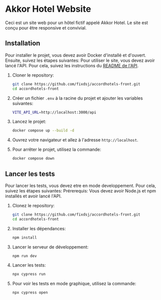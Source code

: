 # Akkor Hotel Website

Ceci est un site web pour un hôtel fictif appelé Akkor Hotel. Le site est conçu pour être responsive et convivial.

## Installation
Pour installer le projet, vous devez avoir Docker d'installé et d'ouvert. Ensuite, suivez les étapes suivantes:
Pour utiliser le site, vous devez avoir lancé l'API. Pour cela, suivez les instructions du [README de l'API](https://github.com/fixdsj/accordhotels-back/blob/master/README.md).

1. Cloner le repository:
    ```sh
    git clone https://github.com/fixdsj/accordhotels-front.git
    cd accordhotels-front
    ```

2. Créer un fichier `.env` à la racine du projet et ajouter les variables suivantes:
    ```sh
    VITE_API_URL=http://localhost:3000/api
    ```
3. Lancez le projet:
    ```sh
    docker compose up --build -d
    ```
4. Ouvrez votre navigateur et allez à l'adresse `http://localhost`.


6. Pour arrêter le projet, utilisez la commande:
    ```sh
    docker compose down
    ```
## Lancer les tests
Pour lancer les tests, vous devez etre en mode developpement. Pour cela, suivez les étapes suivantes:
Prérerequis: Vous devez avoir Node.js et npm installés et avoir lancé l'API.

1. Clonez le repository:
    ```sh
    git clone https://github.com/fixdsj/accordhotels-front.git
    cd accordhotels-front
    ```
2. Installer les dépendances:
    ```sh
    npm install
    ```
3. Lancer le serveur de développement:
    ```sh
    npm run dev
    ```
4. Lancer les tests:
    ```sh
    npx cypress run
    ```
5. Pour voir les tests en mode graphique, utilisez la commande:
    ```sh
    npx cypress open
    ```
